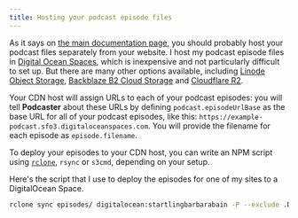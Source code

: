 ```yaml
---
title: Hosting your podcast episode files
---
```


As it says on [the main documentation page](docs/index.md), you should probably host your podcast files separately from your website. I host my podcast episode files in [Digital Ocean Spaces][], which is inexpensive and not particularly difficult to set up. But there are many other options available, including [Linode Object Storage][], [Backblaze B2 Cloud Storage][] and [Cloudflare R2][].

[Digital Ocean Spaces]: https://www.digitalocean.com/products/spaces
[Linode Object Storage]: https://www.linode.com/products/object-storage/
[Backblaze B2 Cloud Storage]: https://www.backblaze.com/cloud-storage
[Cloudflare R2]: https://developers.cloudflare.com/r2/

Your CDN host will assign URLs to each of your podcast episodes: you will tell  **Podcaster** about these URLs by defining `podcast.episodeUrlBase` as the base URL for all of your podcast episodes, like this: `https://example-podcast.sfo3.digitaloceanspaces.com`. You will provide the filename for each episode as `episode.filename`.

To deploy your episodes to your CDN host, you can write an NPM script using [`rclone`][rclone], `rsync` or `s3cmd`, depending on your setup.

[rclone]: https://rclone.org

Here's the script that I use to deploy the episodes for one of my sites to a DigitalOcean Space.

```sh
rclone sync episodes/ digitalocean:startlingbarbarabain -P --exclude .DS_Store
```
